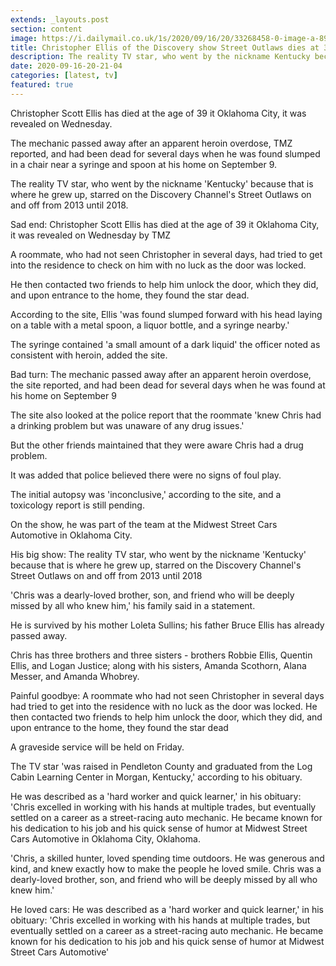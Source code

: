 ```yaml
---
extends: _layouts.post
section: content
image: https://i.dailymail.co.uk/1s/2020/09/16/20/33268458-0-image-a-89_1600283662360.jpg 
title: Christopher Ellis of the Discovery show Street Outlaws dies at 39 of suspected heroin overdose 
description: The reality TV star, who went by the nickname Kentucky because that is where he grew up, starred on the Discovery Channels Street Outlaws on and off from 2013 until 2018. 
date: 2020-09-16-20-21-04 
categories: [latest, tv] 
featured: true 
--- 
```

Christopher Scott Ellis has died at the age of 39 it Oklahoma City, it was revealed on Wednesday.

The mechanic passed away after an apparent heroin overdose, TMZ reported, and had been dead for several days when he was found slumped in a chair near a syringe and spoon at his home on September 9.

The reality TV star, who went by the nickname 'Kentucky' because that is where he grew up, starred on the Discovery Channel's Street Outlaws on and off from 2013 until 2018.

Sad end: Christopher Scott Ellis has died at the age of 39 it Oklahoma City, it was revealed on Wednesday by TMZ

A roommate, who had not seen Christopher in several days, had tried to get into the residence to check on him with no luck as the door was locked.

He then contacted two friends to help him unlock the door, which they did, and upon entrance to the home, they found the star dead.

According to the site, Ellis 'was found slumped forward with his head laying on a table with a metal spoon, a liquor bottle, and a syringe nearby.'

The syringe contained 'a small amount of a dark liquid' the officer noted as consistent with heroin, added the site.

Bad turn: The mechanic passed away after an apparent heroin overdose, the site reported, and had been dead for several days when he was found at his home on September 9

The site also looked at the police report that the roommate 'knew Chris had a drinking problem but was unaware of any drug issues.'

But the other friends maintained that they were aware Chris had a drug problem.

It was added that police believed there were no signs of foul play.

The initial autopsy was 'inconclusive,' according to the site, and a toxicology report is still pending.

On the show, he was part of the team at the Midwest Street Cars Automotive in Oklahoma City.

His big show: The reality TV star, who went by the nickname 'Kentucky' because that is where he grew up, starred on the Discovery Channel's Street Outlaws on and off from 2013 until 2018

'Chris was a dearly-loved brother, son, and friend who will be deeply missed by all who knew him,' his family said in a statement.

He is survived by his mother Loleta Sullins; his father Bruce Ellis has already passed away.

Chris has three brothers and three sisters - brothers Robbie Ellis, Quentin Ellis, and Logan Justice; along with his sisters, Amanda Scothorn, Alana Messer, and Amanda Whobrey.

Painful goodbye: A roommate who had not seen Christopher in several days had tried to get into the residence with no luck as the door was locked. He then contacted two friends to help him unlock the door, which they did, and upon entrance to the home, they found the star dead

A graveside service will be held on Friday. 

The TV star 'was raised in Pendleton County and graduated from the Log Cabin Learning Center in Morgan, Kentucky,' according to his obituary.  

He was described as a 'hard worker and quick learner,' in his obituary: 'Chris excelled in working with his hands at multiple trades, but eventually settled on a career as a street-racing auto mechanic. He became known for his dedication to his job and his quick sense of humor at Midwest Street Cars Automotive in Oklahoma City, Oklahoma.

'Chris, a skilled hunter, loved spending time outdoors. He was generous and kind, and knew exactly how to make the people he loved smile. Chris was a dearly-loved brother, son, and friend who will be deeply missed by all who knew him.'

He loved cars: He was described as a 'hard worker and quick learner,' in his obituary: 'Chris excelled in working with his hands at multiple trades, but eventually settled on a career as a street-racing auto mechanic. He became known for his dedication to his job and his quick sense of humor at Midwest Street Cars Automotive'


